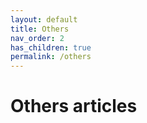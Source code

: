 ```yaml
---
layout: default
title: Others
nav_order: 2
has_children: true
permalink: /others
---
```


# Others articles

